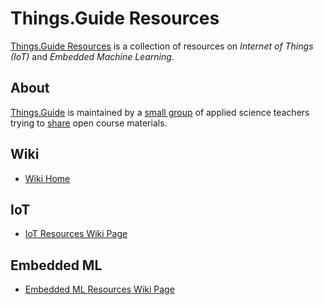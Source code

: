 # Things.Guide Resources
[Things.Guide Resources](https://github.com/things-guide/things-guide-resources) is a collection of resources on *Internet of Things (IoT)* and *Embedded Machine Learning*.

## About
[Things.Guide](https://things.guide/) is maintained by a [small group](https://github.com/orgs/things-guide/people) of applied science teachers trying to [share](https://creativecommons.org/share-your-work/) open course materials.

## Wiki
- [Wiki Home](./../../wiki/)

## IoT
- [IoT Resources Wiki Page](./../../wiki/IoT)

## Embedded ML
- [Embedded ML Resources Wiki Page](./../../wiki/Embedded-ML)

